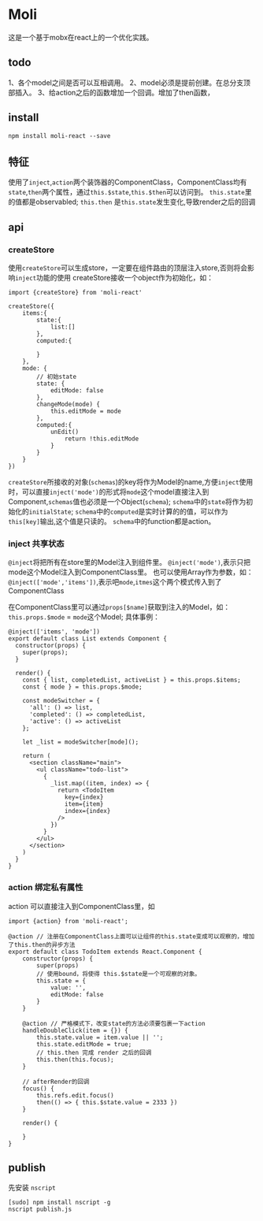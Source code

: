 # Moli
这是一个基于mobx在react上的一个优化实践。

## todo
1、各个model之间是否可以互相调用。
2、model必须是提前创建。在总分支顶部插入。
3、给action之后的函数增加一个回调。增加了then函数，

## install

```
npm install moli-react --save
```

## 特征
使用了`inject`,`action`两个装饰器的ComponentClass，ComponentClass均有`state`,`then`两个属性，通过`this.$state`,`this.$then`可以访问到。
`this.state`里的值都是observabled;
`this.then` 是`this.state`发生变化,导致render之后的回调

## api
### createStore 
使用`createStore`可以生成store，一定要在组件路由的顶层注入store,否则将会影响`inject`功能的使用
createStore接收一个object作为初始化，如：
```
import {createStore} from 'moli-react'

createStore({
    items:{
        state:{
            list:[]
        },
        computed:{
            
        }
    },
    mode: {
        // 初始state
        state: {
            editMode: false
        },
        changeMode(mode) {
            this.editMode = mode
        },
        computed:{
            unEdit()
                return !this.editMode
            }
        }
    }
})
```
`createStore`所接收的对象(`schemas`)的key将作为Model的name,方便`inject`使用时，可以直接`inject('mode')`的形式将`mode`这个model直接注入到Component,`schemas`值也必须是一个Object(`schema`);
`schema`中的`state`将作为初始化的`initialState`;
`schema`中的`computed`是实时计算的的值，可以作为`this[key]`输出,这个值是只读的。
`schema`中的function都是action。

### inject 共享状态
`@inject`将把所有在store里的Model注入到组件里。
`@inject('mode')`,表示只把mode这个Model注入到ComponentClass里。
也可以使用Array作为参数，如：
`@inject(['mode','items'])`,表示吧`mode`,`itmes`这个两个模式传入到了ComponentClass

在ComponentClass里可以通过`props[$name]`获取到注入的Model，如：`this.props.$mode` = `mode`这个Model;
具体事例：
```React
@inject(['items', 'mode'])
export default class List extends Component {
  constructor(props) {
    super(props);
  }

  render() {
    const { list, completedList, activeList } = this.props.$items;
    const { mode } = this.props.$mode;

    const modeSwitcher = {
      'all': () => list,
      'completed': () => completedList,
      'active': () => activeList
    };

    let _list = modeSwitcher[mode]();

    return (
      <section className="main">
        <ul className="todo-list">
          {
            _list.map((item, index) => {
              return <TodoItem
                key={index}
                item={item}
                index={index}
              />
            })
          }
        </ul>
      </section>
    )
  }
}
```

### action 绑定私有属性
action 可以直接注入到ComponentClass里，如

```
import {action} from 'moli-react';

@action // 注册在ComponentClass上面可以让组件的this.state变成可以观察的，增加了this.then的异步方法
export default class TodoItem extends React.Component {
    constructor(props) {
        super(props)
        // 使用bound，将使得 this.$state是一个可观察的对象。
        this.state = {
            value: '',
            editMode: false
        }
    }
    
    @action // 严格模式下，改变state的方法必须要包裹一下action
    handleDoubleClick(item = {}) {
        this.state.value = item.value || '';
        this.state.editMode = true;
        // this.then 完成 render 之后的回调
        this.then(this.focus);
    }

    // afterRender的回调
    focus() {
        this.refs.edit.focus()
        then(() => { this.$state.value = 2333 })
    }

    render() {

    }
}
 ```


## publish

先安装 `nscript`
```
[sudo] npm install nscript -g
nscript publish.js
```
